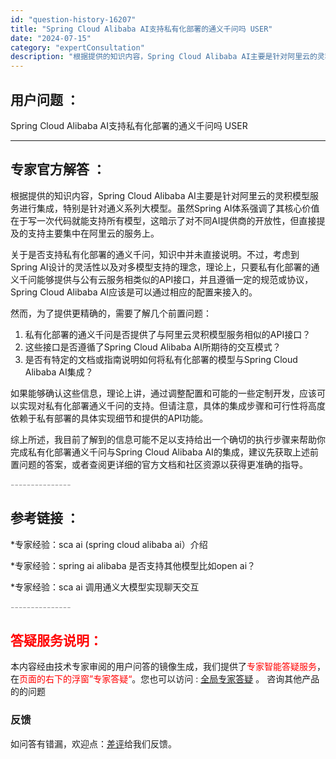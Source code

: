 ```yaml
---
id: "question-history-16207"
title: "Spring Cloud Alibaba AI支持私有化部署的通义千问吗 USER"
date: "2024-07-15"
category: "expertConsultation"
description: "根据提供的知识内容，Spring Cloud Alibaba AI主要是针对阿里云的灵积模型服务进行集成，特别是针对通义系列大模型。虽然Spring AI体系强调了其核心价值在于写一次代码就能支持所有模型，这暗示了对不同AI提供商的开放性，但直接提及的支持主要集中在阿里云的服务上。关于是否支持私有化"
---
```


## 用户问题 ： 
 Spring Cloud Alibaba AI支持私有化部署的通义千问吗 USER  

---------------
## 专家官方解答 ：

根据提供的知识内容，Spring Cloud Alibaba AI主要是针对阿里云的灵积模型服务进行集成，特别是针对通义系列大模型。虽然Spring AI体系强调了其核心价值在于写一次代码就能支持所有模型，这暗示了对不同AI提供商的开放性，但直接提及的支持主要集中在阿里云的服务上。

关于是否支持私有化部署的通义千问，知识中并未直接说明。不过，考虑到Spring AI设计的灵活性以及对多模型支持的理念，理论上，只要私有化部署的通义千问能够提供与公有云服务相类似的API接口，并且遵循一定的规范或协议，Spring Cloud Alibaba AI应该是可以通过相应的配置来接入的。

然而，为了提供更精确的，需要了解几个前置问题：
1. 私有化部署的通义千问是否提供了与阿里云灵积模型服务相似的API接口？
2. 这些接口是否遵循了Spring Cloud Alibaba AI所期待的交互模式？
3. 是否有特定的文档或指南说明如何将私有化部署的模型与Spring Cloud Alibaba AI集成？

如果能够确认这些信息，理论上讲，通过调整配置和可能的一些定制开发，应该可以实现对私有化部署通义千问的支持。但请注意，具体的集成步骤和可行性将高度依赖于私有部署的具体实现细节和提供的API功能。

综上所述，我目前了解到的信息可能不足以支持给出一个确切的执行步骤来帮助你完成私有化部署通义千问与Spring Cloud Alibaba AI的集成，建议先获取上述前置问题的答案，或者查阅更详细的官方文档和社区资源以获得更准确的指导。


<font color="#949494">---------------</font> 


## 参考链接 ：

*专家经验：sca ai (spring cloud alibaba ai）介绍 
 
 *专家经验：spring ai alibaba 是否支持其他模型比如open ai？ 
 
 *专家经验：sca ai 调用通义大模型实现聊天交互 


 <font color="#949494">---------------</font> 
 


## <font color="#FF0000">答疑服务说明：</font> 

本内容经由技术专家审阅的用户问答的镜像生成，我们提供了<font color="#FF0000">专家智能答疑服务</font>，在<font color="#FF0000">页面的右下的浮窗”专家答疑“</font>。您也可以访问 : [全局专家答疑](https://answer.opensource.alibaba.com/docs/intro) 。 咨询其他产品的的问题

### 反馈
如问答有错漏，欢迎点：[差评](https://ai.nacos.io/user/feedbackByEnhancerGradePOJOID?enhancerGradePOJOId=16215)给我们反馈。
